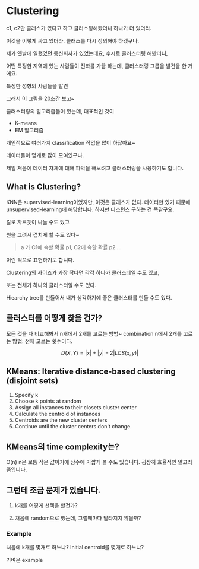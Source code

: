 # Clustering

c1, c2만 클래스가 있다고 하고 클러스팅해봤더니 하나가 더 있더라.

이것을 이렇게 싸고 있더라. 클래스를 다시 정의해야 하겠구나.

제가 옛날에 일했었던 통신회사가 있었는데요, 수시로 클러스터링 해봤더니,

어떤 특정한 지역에 있는 사람들이 전화를 가끔 하는데, 클러스터링 그룹을 발견을 한 거에요.

특정한 성향의 사람들을 발견

그래서 이 그림을 20초간 보고~

클러스터링의 알고리즘들이 있는데, 대표적인 것이

- K-means
- EM 알고리즘

개인적으로 여러가지 classification 작업을 많이 하잖아요~

데이터들이 몇개로 많이 모여있구나.

제일 처음에 데이터 자체에 대해 파악을 해보려고 클러스터링을 사용하기도 합니다.

## What is Clustering?

KNN은 supervised-learning이었지만, 이것은 클래스가 없다. 데이터만 있기 때문에 unsupervised-learning에 해당합니다. 하지만 디스턴스 구하는 건 똑같구요.

칼로 자르듯이 나눌 수도 있고

원을 그려서 겹치게 할 수도 있다~

> a 가 C1에 속할 확률 p1, C2에 속할 확률 p2 ...

이런 식으로 표현하기도 합니다.

Clustering의 사이즈가 가장 작다면 각각 하나가 클러스터일 수도 있고,

또는 전체가 하나의 클러스터일 수도 있다.

Hiearchy tree를 만들어서 내가 생각하기에 좋은 클러스터를 만들 수도 있다.

## 클러스터를 어떻게 찾을 건가?

모든 것을 다 비교해봐서 n개에서 2개를 고르는 방법~
combination n에서 2개를 고르는 방법: 전체 고르는 횟수이다.

$$
D(X, Y) = |x| + |y| - 2 | LCS(x, y) |
$$

## KMeans: Iterative distance-based clustering (disjoint sets)

1. Specify k
2. Choose k points at random
3. Assign all instances to their closets cluster center
4. Calculate the centroid of instances
5. Centroids are the new cluster centers
6. Continue until the cluster centers don't change.

## KMeans의 time complexity는?

O(n)
n은 보통 작은 값이기에 상수에 가깝게 볼 수도 있습니다.
굉장히 효율적인 알고리즘입니다. 

## 그런데 조금 문제가 있습니다.

1. k개를 어떻게 선택을 할건가?

2. 처음에 random으로 했는데, 그럴때마다 달라지지 않을까?

### Example

처음에 k개를 몇개로 하느냐? Initial centroid를 몇개로 하느냐?

가벼운 example




